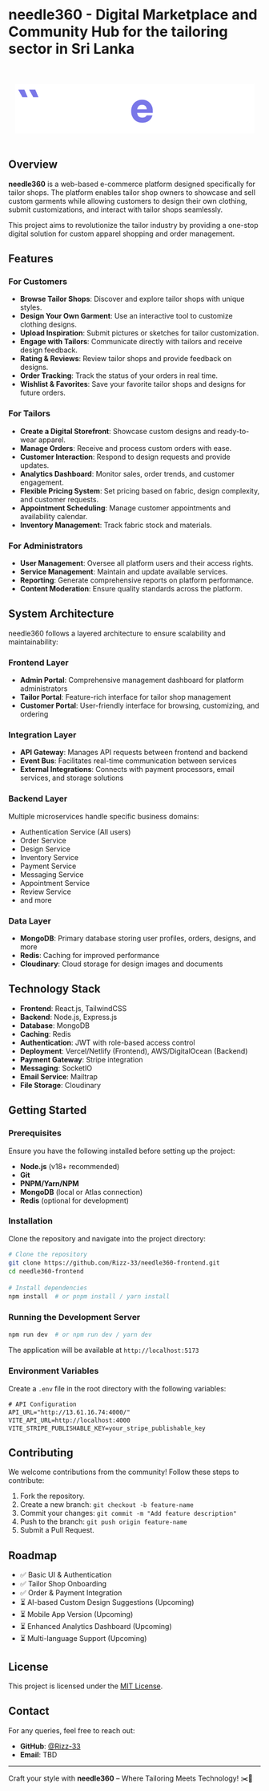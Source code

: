 # needle360 - Digital Marketplace and Community Hub for the tailoring sector in Sri Lanka

<div align="center">
    <br><br>
    <img src="https://github.com/Rizz-33/needle360-frontend/blob/main/public/logo-white-full.png" alt="needle360 Logo">
    <br><br>
</div>

## Overview

**needle360** is a web-based e-commerce platform designed specifically for tailor shops. The platform enables tailor shop owners to showcase and sell custom garments while allowing customers to design their own clothing, submit customizations, and interact with tailor shops seamlessly.

This project aims to revolutionize the tailor industry by providing a one-stop digital solution for custom apparel shopping and order management.

## Features

### For Customers

- **Browse Tailor Shops**: Discover and explore tailor shops with unique styles.
- **Design Your Own Garment**: Use an interactive tool to customize clothing designs.
- **Upload Inspiration**: Submit pictures or sketches for tailor customization.
- **Engage with Tailors**: Communicate directly with tailors and receive design feedback.
- **Rating & Reviews**: Review tailor shops and provide feedback on designs.
- **Order Tracking**: Track the status of your orders in real time.
- **Wishlist & Favorites**: Save your favorite tailor shops and designs for future orders.

### For Tailors

- **Create a Digital Storefront**: Showcase custom designs and ready-to-wear apparel.
- **Manage Orders**: Receive and process custom orders with ease.
- **Customer Interaction**: Respond to design requests and provide updates.
- **Analytics Dashboard**: Monitor sales, order trends, and customer engagement.
- **Flexible Pricing System**: Set pricing based on fabric, design complexity, and customer requests.
- **Appointment Scheduling**: Manage customer appointments and availability calendar.
- **Inventory Management**: Track fabric stock and materials.

### For Administrators

- **User Management**: Oversee all platform users and their access rights.
- **Service Management**: Maintain and update available services.
- **Reporting**: Generate comprehensive reports on platform performance.
- **Content Moderation**: Ensure quality standards across the platform.

## System Architecture

needle360 follows a layered architecture to ensure scalability and maintainability:

### Frontend Layer

- **Admin Portal**: Comprehensive management dashboard for platform administrators
- **Tailor Portal**: Feature-rich interface for tailor shop management
- **Customer Portal**: User-friendly interface for browsing, customizing, and ordering

### Integration Layer

- **API Gateway**: Manages API requests between frontend and backend
- **Event Bus**: Facilitates real-time communication between services
- **External Integrations**: Connects with payment processors, email services, and storage solutions

### Backend Layer

Multiple microservices handle specific business domains:

- Authentication Service (All users)
- Order Service
- Design Service
- Inventory Service
- Payment Service
- Messaging Service
- Appointment Service
- Review Service
- and more

### Data Layer

- **MongoDB**: Primary database storing user profiles, orders, designs, and more
- **Redis**: Caching for improved performance
- **Cloudinary**: Cloud storage for design images and documents

## Technology Stack

- **Frontend**: React.js, TailwindCSS
- **Backend**: Node.js, Express.js
- **Database**: MongoDB
- **Caching**: Redis
- **Authentication**: JWT with role-based access control
- **Deployment**: Vercel/Netlify (Frontend), AWS/DigitalOcean (Backend)
- **Payment Gateway**: Stripe integration
- **Messaging**: SocketIO
- **Email Service**: Mailtrap
- **File Storage**: Cloudinary

## Getting Started

### Prerequisites

Ensure you have the following installed before setting up the project:

- **Node.js** (v18+ recommended)
- **Git**
- **PNPM/Yarn/NPM**
- **MongoDB** (local or Atlas connection)
- **Redis** (optional for development)

### Installation

Clone the repository and navigate into the project directory:

```bash
# Clone the repository
git clone https://github.com/Rizz-33/needle360-frontend.git
cd needle360-frontend

# Install dependencies
npm install  # or pnpm install / yarn install
```

### Running the Development Server

```bash
npm run dev  # or npm run dev / yarn dev
```

The application will be available at `http://localhost:5173`

### Environment Variables

Create a `.env` file in the root directory with the following variables:

```
# API Configuration
API_URL="http://13.61.16.74:4000/"
VITE_API_URL=http://localhost:4000
VITE_STRIPE_PUBLISHABLE_KEY=your_stripe_publishable_key
```

## Contributing

We welcome contributions from the community! Follow these steps to contribute:

1. Fork the repository.
2. Create a new branch: `git checkout -b feature-name`
3. Commit your changes: `git commit -m "Add feature description"`
4. Push to the branch: `git push origin feature-name`
5. Submit a Pull Request.

## Roadmap

- ✅ Basic UI & Authentication
- ✅ Tailor Shop Onboarding
- ✅ Order & Payment Integration
- ⏳ AI-based Custom Design Suggestions (Upcoming)
- ⏳ Mobile App Version (Upcoming)
- ⏳ Enhanced Analytics Dashboard (Upcoming)
- ⏳ Multi-language Support (Upcoming)

## License

This project is licensed under the [MIT License](LICENSE).

## Contact

For any queries, feel free to reach out:

- **GitHub**: [@Rizz-33](https://github.com/Rizz-33)
- **Email**: TBD

---

Craft your style with **needle360** – Where Tailoring Meets Technology! ✂️🧵
